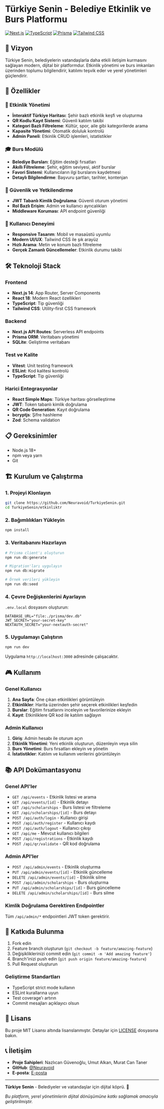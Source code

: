 # Türkiye Senin - Belediye Etkinlik ve Burs Platformu

[![Next.js](https://img.shields.io/badge/Next.js-14.2.5-black)](https://nextjs.org/)
[![TypeScript](https://img.shields.io/badge/TypeScript-5.4.5-blue)](https://www.typescriptlang.org/)
[![Prisma](https://img.shields.io/badge/Prisma-5.20.0-green)](https://www.prisma.io/)
[![Tailwind CSS](https://img.shields.io/badge/Tailwind_CSS-3.4.17-38B2AC)](https://tailwindcss.com/)

## 🌟 Vizyon

Türkiye Senin, belediyelerin vatandaşlarla daha etkili iletişim kurmasını sağlayan modern, dijital bir platformdur. Etkinlik yönetimi ve burs imkanları üzerinden toplumu bilgilendirir, katılımı teşvik eder ve yerel yönetimleri güçlendirir.

## 🚀 Özellikler

### 🎯 Etkinlik Yönetimi
- **İnteraktif Türkiye Haritası**: Şehir bazlı etkinlik keşfi ve oluşturma
- **QR Kodlu Kayıt Sistemi**: Güvenli katılım takibi
- **Kategori Bazlı Filtreleme**: Kültür, spor, aile gibi kategorilerde arama
- **Kapasite Yönetimi**: Otomatik doluluk kontrolü
- **Admin Paneli**: Etkinlik CRUD işlemleri, istatistikler

### 🎓 Burs Modülü
- **Belediye Bursları**: Eğitim desteği fırsatları
- **Akıllı Filtreleme**: Şehir, eğitim seviyesi, aktif burslar
- **Favori Sistemi**: Kullanıcıların ilgi burslarını kaydetmesi
- **Detaylı Bilgilendirme**: Başvuru şartları, tarihler, kontenjan

### 🔐 Güvenlik ve Yetkilendirme
- **JWT Tabanlı Kimlik Doğrulama**: Güvenli oturum yönetimi
- **Rol Bazlı Erişim**: Admin ve kullanıcı ayrıcalıkları
- **Middleware Koruması**: API endpoint güvenliği

### 📱 Kullanıcı Deneyimi
- **Responsive Tasarım**: Mobil ve masaüstü uyumlu
- **Modern UI/UX**: Tailwind CSS ile şık arayüz
- **Hızlı Arama**: Metin ve konum bazlı filtreleme
- **Gerçek Zamanlı Güncellemeler**: Etkinlik durumu takibi

## 🛠️ Teknoloji Stack

### Frontend
- **Next.js 14**: App Router, Server Components
- **React 18**: Modern React özellikleri
- **TypeScript**: Tip güvenliği
- **Tailwind CSS**: Utility-first CSS framework

### Backend
- **Next.js API Routes**: Serverless API endpoints
- **Prisma ORM**: Veritabanı yönetimi
- **SQLite**: Geliştirme veritabanı

### Test ve Kalite
- **Vitest**: Unit testing framework
- **ESLint**: Kod kalitesi kontrolü
- **TypeScript**: Tip güvenliği

### Harici Entegrasyonlar
- **React Simple Maps**: Türkiye haritası görselleştirme
- **JWT**: Token tabanlı kimlik doğrulama
- **QR Code Generation**: Kayıt doğrulama
- **bcryptjs**: Şifre hashleme
- **Zod**: Schema validation

## 📋 Gereksinimler

- Node.js 18+
- npm veya yarn
- Git

## 🏗️ Kurulum ve Çalıştırma

### 1. Projeyi Klonlayın
```bash
git clone https://github.com/Neuravoid/TurkiyeSenin.git
cd TurkiyeSenin/etkinliktr
```

### 2. Bağımlılıkları Yükleyin
```bash
npm install
```

### 3. Veritabanını Hazırlayın
```bash
# Prisma client'ı oluşturun
npm run db:generate

# Migration'ları uygulayın
npm run db:migrate

# Örnek verileri yükleyin
npm run db:seed
```

### 4. Çevre Değişkenlerini Ayarlayın
`.env.local` dosyasını oluşturun:
```env
DATABASE_URL="file:./prisma/dev.db"
JWT_SECRET="your-secret-key"
NEXTAUTH_SECRET="your-nextauth-secret"
```

### 5. Uygulamayı Çalıştırın
```bash
npm run dev
```

Uygulama `http://localhost:3000` adresinde çalışacaktır.

## 🎮 Kullanım

### Genel Kullanıcı
1. **Ana Sayfa**: Öne çıkan etkinlikleri görüntüleyin
2. **Etkinlikler**: Harita üzerinden şehir seçerek etkinlikleri keşfedin
3. **Burslar**: Eğitim fırsatlarını inceleyin ve favorilerinize ekleyin
4. **Kayıt**: Etkinliklere QR kod ile katılım sağlayın

### Admin Kullanıcı
1. **Giriş**: Admin hesabı ile oturum açın
2. **Etkinlik Yönetimi**: Yeni etkinlik oluşturun, düzenleyin veya silin
3. **Burs Yönetimi**: Burs fırsatları ekleyin ve yönetin
4. **İstatistikler**: Katılım ve kullanım verilerini görüntüleyin

## 📚 API Dokümantasyonu

### Genel API'ler
- `GET /api/events` - Etkinlik listesi ve arama
- `GET /api/events/[id]` - Etkinlik detayı
- `GET /api/scholarships` - Burs listesi ve filtreleme
- `GET /api/scholarships/[id]` - Burs detayı
- `POST /api/auth/login` - Kullanıcı girişi
- `POST /api/auth/register` - Kullanıcı kaydı
- `POST /api/auth/logout` - Kullanıcı çıkışı
- `GET /api/me` - Mevcut kullanıcı bilgileri
- `POST /api/registrations` - Etkinlik kaydı
- `POST /api/qr/validate` - QR kod doğrulama

### Admin API'ler
- `POST /api/admin/events` - Etkinlik oluşturma
- `PUT /api/admin/events/[id]` - Etkinlik güncelleme
- `DELETE /api/admin/events/[id]` - Etkinlik silme
- `POST /api/admin/scholarships` - Burs oluşturma
- `PUT /api/admin/scholarships/[id]` - Burs güncelleme
- `DELETE /api/admin/scholarships/[id]` - Burs silme

### Kimlik Doğrulama Gerektiren Endpointler
Tüm `/api/admin/*` endpointleri JWT token gerektirir.

## 🤝 Katkıda Bulunma

1. Fork edin
2. Feature branch oluşturun (`git checkout -b feature/amazing-feature`)
3. Değişikliklerinizi commit edin (`git commit -m 'Add amazing feature'`)
4. Branch'inizi push edin (`git push origin feature/amazing-feature`)
5. Pull Request oluşturun

### Geliştirme Standartları
- TypeScript strict mode kullanın
- ESLint kurallarına uyun
- Test coverage'ı artırın
- Commit mesajları açıklayıcı olsun

## 📄 Lisans

Bu proje MIT Lisansı altında lisanslanmıştır. Detaylar için [LICENSE](LICENSE) dosyasına bakın.

## 📞 İletişim

- **Proje Sahipleri**: Nazlıcan Güvenoğlu, Umut Alkan, Murat Can Taner 
- **GitHub**: [@Neuravoid](https://github.com/Neuravoid)
- **E-posta**: [E-posta](alkanumut848@gmail.com)

---

**Türkiye Senin** - Belediyeler ve vatandaşlar için dijital köprü. 🌉

*Bu platform, yerel yönetimlerin dijital dönüşümüne katkı sağlamak amacıyla geliştirilmiştir.*